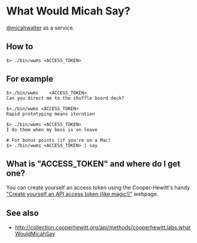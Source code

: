 # What Would Micah Say?

[@micahwalter](http://www.twitter.com/micahwalter) as a service.

## How to

	$> ./bin/wwms <ACCESS_TOKEN>

## For example

	$>./bin/wwms	<ACCESS_TOKEN>
	Can you direct me to the shuffle board deck?

	$>./bin/wwms <ACCESS_TOKEN>
	Rapid prototyping means iteration

	$> ./bin/wwms <ACCESS_TOKEN>
	I do them when my boss is on leave

	# For bonus points (if you're on a Mac)
	$> ./bin/wwms <ACCESS_TOKEN> | say
	
## What is "ACCESS_TOKEN" and where do I get one?

You can create yourself an access token using the Cooper-Hewitt's handy ["Create yourself an API access token (like magic!)"](https://collection.cooperhewitt.org/api/oauth2/authenticate/like-magic/) webpage.

## See also

* http://collection.cooperhewitt.org/api/methods/cooperhewitt.labs.whatWouldMicahSay



